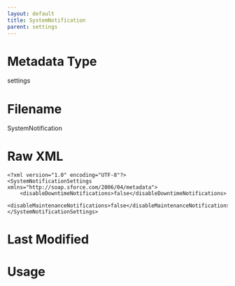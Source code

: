 ```yaml
---
layout: default
title: SystemNotification
parent: settings
---
```

# Metadata Type
settings


# Filename 
SystemNotification


# Raw XML
```
<?xml version="1.0" encoding="UTF-8"?>
<SystemNotificationSettings xmlns="http://soap.sforce.com/2006/04/metadata">
    <disableDowntimeNotifications>false</disableDowntimeNotifications>
    <disableMaintenanceNotifications>false</disableMaintenanceNotifications>
</SystemNotificationSettings>
```


# Last Modified


# Usage
